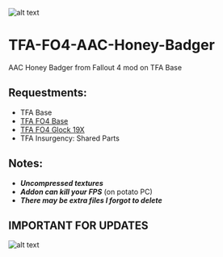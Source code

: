 ![alt text](https://i.imgur.com/yadlKrc.png) 

# TFA-FO4-AAC-Honey-Badger
AAC Honey Badger from Fallout 4 mod on TFA Base

## Requestments:
* TFA Base
* [TFA FO4 Base](https://github.com/horjenger/TFA-FO4-Base)
* [TFA FO4 Glock 19X](https://github.com/horjenger/TFA-FO4-Glock19X)
* TFA Insurgency: Shared Parts

## Notes:
* ***Uncompressed textures***
* ***Addon can kill your FPS*** (on potato PC)
* ***There may be extra files I forgot to delete***

## IMPORTANT FOR UPDATES
![alt text](https://i.imgur.com/wBAscZ9.png) 

